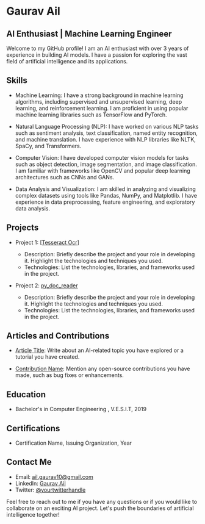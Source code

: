# Gaurav Ail

## AI Enthusiast | Machine Learning Engineer

Welcome to my GitHub profile! I am an AI enthusiast with over 3 years of experience in building AI models. I have a passion for exploring the vast field of artificial intelligence and its applications.

## Skills

- Machine Learning: I have a strong background in machine learning algorithms, including supervised and unsupervised learning, deep learning, and reinforcement learning. I am proficient in using popular machine learning libraries such as TensorFlow and PyTorch.

- Natural Language Processing (NLP): I have worked on various NLP tasks such as sentiment analysis, text classification, named entity recognition, and machine translation. I have experience with NLP libraries like NLTK, SpaCy, and Transformers.

- Computer Vision: I have developed computer vision models for tasks such as object detection, image segmentation, and image classification. I am familiar with frameworks like OpenCV and popular deep learning architectures such as CNNs and GANs.

- Data Analysis and Visualization: I am skilled in analyzing and visualizing complex datasets using tools like Pandas, NumPy, and Matplotlib. I have experience in data preprocessing, feature engineering, and exploratory data analysis.

## Projects

- Project 1: [[Tesseract Ocr]([url](https://github.com/Gauro/tesseract_ocr))]
  - Description: Briefly describe the project and your role in developing it. Highlight the technologies and techniques you used.
  - Technologies: List the technologies, libraries, and frameworks used in the project.

- Project 2: [py_doc_reader]([link-to-project-repository](https://github.com/Gauro/py_doc_reader))
  - Description: Briefly describe the project and your role in developing it. Highlight the technologies and techniques you used.
  - Technologies: List the technologies, libraries, and frameworks used in the project.

## Articles and Contributions

- [Article Title](link-to-article): Write about an AI-related topic you have explored or a tutorial you have created.

- [Contribution Name](link-to-contribution): Mention any open-source contributions you have made, such as bug fixes or enhancements.

## Education

- Bachelor's in Computer Engineering , V.E.S.I.T, 2019

## Certifications

- Certification Name, Issuing Organization, Year

## Contact Me

- Email: [ail.gaurav10@gmail.com](mailto:ail.gaurav10@gmail.com)
- LinkedIn: [Gaurav Ail](https://www.linkedin.com/in/gaurav-ail-25612a194/)
- Twitter: [@yourtwitterhandle](https://twitter.com/yourtwitterhandle)

Feel free to reach out to me if you have any questions or if you would like to collaborate on an exciting AI project. Let's push the boundaries of artificial intelligence together!
